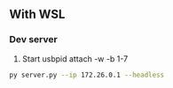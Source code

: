 ## With WSL

###  Dev server
1. Start usbpid attach -w -b 1-7
```sh
py server.py --ip 172.26.0.1 --headless
```


